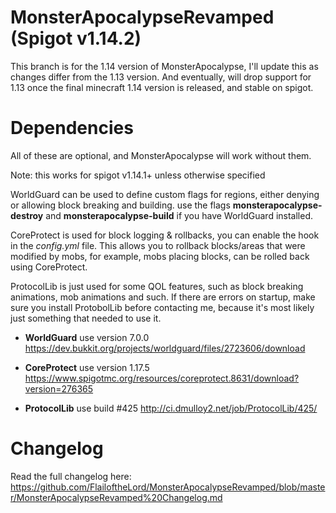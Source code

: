 # MonsterApocalypseRevamped (Spigot v1.14.2)

This branch is for the 1.14 version of MonsterApocalypse, I'll update this as changes differ from the 1.13 version.
And eventually, will drop support for 1.13 once the final minecraft 1.14 version is released, and stable on spigot.

# Dependencies
  All of these are optional, and MonsterApocalypse will work without them.
  
  Note: this works for spigot v1.14.1+ unless otherwise specified
    
   WorldGuard can be used to define custom flags for regions, either denying or allowing block breaking and building.
  use the flags **monsterapocalypse-destroy** and **monsterapocalypse-build** if you have WorldGuard installed.
    
   CoreProtect is used for block logging & rollbacks, you can enable the hook in the *config.yml* file.  This allows you to rollback    blocks/areas that were modified by mobs, for example, mobs placing blocks, can be rolled back using CoreProtect.
  
   ProtocolLib is just used for some QOL features, such as block breaking animations, mob animations and such.
   If there are errors on startup, make sure you install ProtobolLib before contacting me, because it's most likely just something that needed to use it.
  
  
  - **WorldGuard**  use version 7.0.0  https://dev.bukkit.org/projects/worldguard/files/2723606/download
  
  - **CoreProtect**  use version 1.17.5  https://www.spigotmc.org/resources/coreprotect.8631/download?version=276365
  
  - **ProtocolLib**  use build #425  http://ci.dmulloy2.net/job/ProtocolLib/425/
  

# Changelog
Read the full changelog here: https://github.com/FlailoftheLord/MonsterApocalypseRevamped/blob/master/MonsterApocalypseRevamped%20Changelog.md
